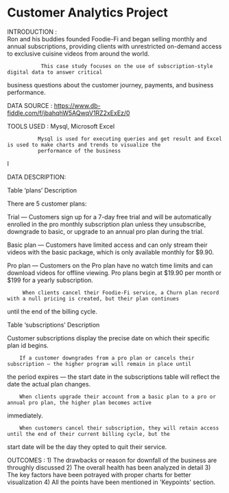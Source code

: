 # Customer Analytics Project


INTRODUCTION :        
               Ron and his buddies founded Foodie-Fi and began selling monthly and annual
subscriptions, providing clients with unrestricted on-demand access to exclusive cuisine
videos from around the world.

               This case study focuses on the use of subscription-style digital data to answer critical
business questions about the customer journey, payments, and business performance.


DATA SOURCE : https://www.db-fiddle.com/f/jbahqhW5AQwqV1RZ2xExEz/0


TOOLS USED  : Mysql, Microsoft Excel
              
              Mysql is used for executing queries and get result and Excel is used to make charts and trends to visualize the 
              performance of the business
I

DATA DESCRIPTION:

Table ‘plans’ Description

  There are 5 customer plans:

Trial —   Customers sign up for a 7-day free trial and will be automatically enrolled in the pro monthly subscription plan
unless they unsubscribe, downgrade to basic, or upgrade to an annual pro plan during the trial.

Basic plan — 
          Customers have limited access and can only stream their videos with the basic package, which is only
available monthly for $9.90.

Pro plan — 
         Customers on the Pro plan have no watch time limits and can download videos for offline viewing. Pro
plans begin at $19.90 per month or $199 for a yearly subscription.

         When clients cancel their Foodie-Fi service, a Churn plan record with a null pricing is created, but their plan continues
until the end of the billing cycle.


Table ‘subscriptions’ Description

Customer subscriptions display the precise date on which their specific plan id begins.

        If a customer downgrades from a pro plan or cancels their subscription — the higher program will remain in place until
the period expires — the start date in the subscriptions table will reflect the date the actual plan changes.

        When clients upgrade their account from a basic plan to a pro or annual pro plan, the higher plan becomes active
immediately.

        When customers cancel their subscription, they will retain access until the end of their current billing cycle, but the
start date will be the day they opted to quit their service.



OUTCOMES :
            1)  The drawbacks or reason for downfall of the business are throughly discussed 
            2)  The overall health has been analyzed in detail
            3)  The key factors have been potrayed with proper charts for better visualization
            4)  All the points have been mentioned in 'Keypoints' section. 



 


